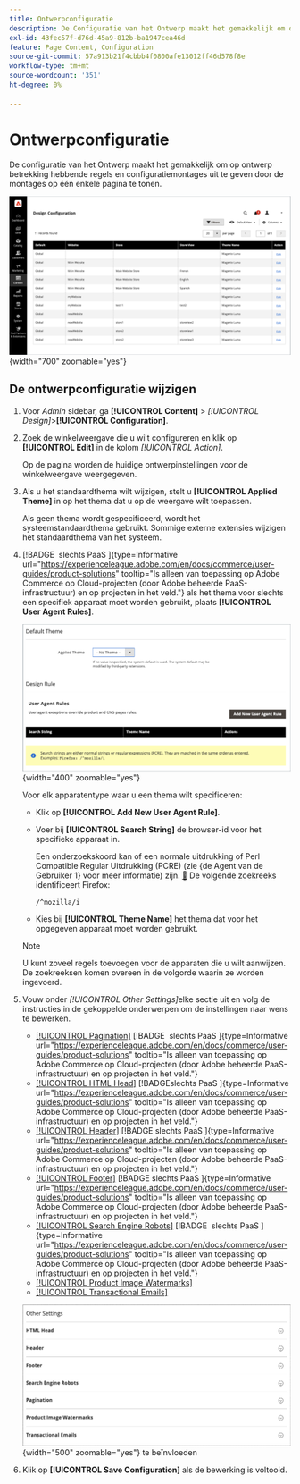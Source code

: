 ```yaml
---
title: Ontwerpconfiguratie
description: De Configuratie van het Ontwerp maakt het gemakkelijk om op ontwerp betrekking hebbende regels en configuratiemontages uit te geven door de montages op één enkele pagina te tonen.
exl-id: 43fec57f-d76d-45a9-812b-ba1947cea46d
feature: Page Content, Configuration
source-git-commit: 57a913b21f4cbbb4f0800afe13012ff46d578f8e
workflow-type: tm+mt
source-wordcount: '351'
ht-degree: 0%

---
```


# Ontwerpconfiguratie

De configuratie van het Ontwerp maakt het gemakkelijk om op ontwerp betrekking hebbende regels en configuratiemontages uit te geven door de montages op één enkele pagina te tonen.

![ pagina van de Configuratie van het Ontwerp ](./assets/configuration.png){width="700" zoomable="yes"}

## De ontwerpconfiguratie wijzigen

1. Voor _Admin_ sidebar, ga **[!UICONTROL Content]** > _[!UICONTROL Design]_>**[!UICONTROL Configuration]**.

1. Zoek de winkelweergave die u wilt configureren en klik op **[!UICONTROL Edit]** in de kolom _[!UICONTROL Action]_.

   Op de pagina worden de huidige ontwerpinstellingen voor de winkelweergave weergegeven.

1. Als u het standaardthema wilt wijzigen, stelt u **[!UICONTROL Applied Theme]** in op het thema dat u op de weergave wilt toepassen.

   Als geen thema wordt gespecificeerd, wordt het systeemstandaardthema gebruikt. Sommige externe extensies wijzigen het standaardthema van het systeem.

1. [!BADGE &#x200B; slechts PaaS &#x200B;]{type=Informative url="https://experienceleague.adobe.com/en/docs/commerce/user-guides/product-solutions" tooltip="Is alleen van toepassing op Adobe Commerce op Cloud-projecten (door Adobe beheerde PaaS-infrastructuur) en op projecten in het veld."} als het thema voor slechts een specifiek apparaat moet worden gebruikt, plaats **[!UICONTROL User Agent Rules]**.

   ![ Gebruiker-Agent Regels ](./assets/configuration-user-agent-rules.png){width="400" zoomable="yes"}

   Voor elk apparatentype waar u een thema wilt specificeren:

   - Klik op **[!UICONTROL Add New User Agent Rule]**.

   - Voer bij **[!UICONTROL Search String]** de browser-id voor het specifieke apparaat in.

     Een onderzoekskoord kan of een normale uitdrukking of Perl Compatible Regular Uitdrukking (PCRE) (zie {de Agent van de Gebruiker 1} voor meer informatie) zijn. [&#128279;](https://en.wikipedia.org/wiki/User_agent) De volgende zoekreeks identificeert Firefox:

         /^mozilla/i
     
   - Kies bij **[!UICONTROL Theme Name]** het thema dat voor het opgegeven apparaat moet worden gebruikt.

   >[!NOTE]
   >
   >U kunt zoveel regels toevoegen voor de apparaten die u wilt aanwijzen. De zoekreeksen komen overeen in de volgorde waarin ze worden ingevoerd.

1. Vouw onder _[!UICONTROL Other Settings]_&#x200B;elke sectie uit en volg de instructies in de gekoppelde onderwerpen om de instellingen naar wens te bewerken.

   - [[!UICONTROL Pagination]](../catalog/navigation-product-listings.md#pagination-controls) [!BADGE &#x200B; slechts PaaS &#x200B;]{type=Informative url="https://experienceleague.adobe.com/en/docs/commerce/user-guides/product-solutions" tooltip="Is alleen van toepassing op Adobe Commerce op Cloud-projecten (door Adobe beheerde PaaS-infrastructuur) en op projecten in het veld."}
   - [[!UICONTROL HTML Head]](page-setup.md#html-head) [!BADGE &#x200B; slechts PaaS &#x200B;]{type=Informative url="https://experienceleague.adobe.com/en/docs/commerce/user-guides/product-solutions" tooltip="Is alleen van toepassing op Adobe Commerce op Cloud-projecten (door Adobe beheerde PaaS-infrastructuur) en op projecten in het veld."}
   - [[!UICONTROL Header]](page-setup.md#header) [!BADGE &#x200B; slechts PaaS &#x200B;]{type=Informative url="https://experienceleague.adobe.com/en/docs/commerce/user-guides/product-solutions" tooltip="Is alleen van toepassing op Adobe Commerce op Cloud-projecten (door Adobe beheerde PaaS-infrastructuur) en op projecten in het veld."}
   - [[!UICONTROL Footer]](page-setup.md#footer) [!BADGE &#x200B; slechts PaaS &#x200B;]{type=Informative url="https://experienceleague.adobe.com/en/docs/commerce/user-guides/product-solutions" tooltip="Is alleen van toepassing op Adobe Commerce op Cloud-projecten (door Adobe beheerde PaaS-infrastructuur) en op projecten in het veld."}
   - [[!UICONTROL Search Engine Robots]](../merchandising-promotions/seo-overview.md#search-engine-robots) [!BADGE &#x200B; slechts PaaS &#x200B;]{type=Informative url="https://experienceleague.adobe.com/en/docs/commerce/user-guides/product-solutions" tooltip="Is alleen van toepassing op Adobe Commerce op Cloud-projecten (door Adobe beheerde PaaS-infrastructuur) en op projecten in het veld."}
   - [[!UICONTROL Product Image Watermarks]](../catalog/product-image.md#watermarks)
   - [[!UICONTROL Transactional Emails]](../systems/email-templates.md#configure-email-templates)

   ![ Andere montages om ontwerp ](./assets/configuration-other-settings.png){width="500" zoomable="yes"} te beïnvloeden

1. Klik op **[!UICONTROL Save Configuration]** als de bewerking is voltooid.
